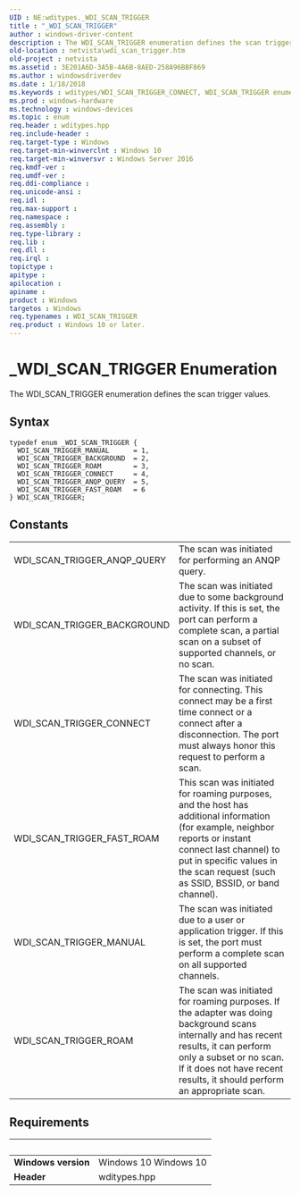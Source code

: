 ```yaml
---
UID : NE:wditypes._WDI_SCAN_TRIGGER
title : "_WDI_SCAN_TRIGGER"
author : windows-driver-content
description : The WDI_SCAN_TRIGGER enumeration defines the scan trigger values.
old-location : netvista\wdi_scan_trigger.htm
old-project : netvista
ms.assetid : 3E201A6D-3A5B-4A6B-8AED-258A96BBF869
ms.author : windowsdriverdev
ms.date : 1/18/2018
ms.keywords : wditypes/WDI_SCAN_TRIGGER_CONNECT, WDI_SCAN_TRIGGER enumeration [Device and Driver Installation], wditypes/WDI_SCAN_TRIGGER_ROAM, wditypes/WDI_SCAN_TRIGGER_ANQP_QUERY, WDI_SCAN_TRIGGER, WDI_SCAN_TRIGGER_ROAM, WDI_SCAN_TRIGGER_FAST_ROAM, netvista.wifi_scan_trigger, WDI_SCAN_TRIGGER_ANQP_QUERY, wditypes/WDI_SCAN_TRIGGER_BACKGROUND, wditypes/WDI_SCAN_TRIGGER_FAST_ROAM, wditypes/WDI_SCAN_TRIGGER_MANUAL, WDI_SCAN_TRIGGER_CONNECT, _WDI_SCAN_TRIGGER, netvista.wdi_scan_trigger, WDI_SCAN_TRIGGER_MANUAL, wditypes/WDI_SCAN_TRIGGER, WDI_SCAN_TRIGGER_BACKGROUND
ms.prod : windows-hardware
ms.technology : windows-devices
ms.topic : enum
req.header : wditypes.hpp
req.include-header : 
req.target-type : Windows
req.target-min-winverclnt : Windows 10
req.target-min-winversvr : Windows Server 2016
req.kmdf-ver : 
req.umdf-ver : 
req.ddi-compliance : 
req.unicode-ansi : 
req.idl : 
req.max-support : 
req.namespace : 
req.assembly : 
req.type-library : 
req.lib : 
req.dll : 
req.irql : 
topictype : 
apitype : 
apilocation : 
apiname : 
product : Windows
targetos : Windows
req.typenames : WDI_SCAN_TRIGGER
req.product : Windows 10 or later.
---
```


# _WDI_SCAN_TRIGGER Enumeration
The WDI_SCAN_TRIGGER enumeration defines the scan trigger values.

## Syntax
````
typedef enum _WDI_SCAN_TRIGGER { 
  WDI_SCAN_TRIGGER_MANUAL      = 1,
  WDI_SCAN_TRIGGER_BACKGROUND  = 2,
  WDI_SCAN_TRIGGER_ROAM        = 3,
  WDI_SCAN_TRIGGER_CONNECT     = 4,
  WDI_SCAN_TRIGGER_ANQP_QUERY  = 5,
  WDI_SCAN_TRIGGER_FAST_ROAM   = 6
} WDI_SCAN_TRIGGER;
````

## Constants

<table>

<tr>
<td>WDI_SCAN_TRIGGER_ANQP_QUERY</td>
<td>The scan was initiated for performing an ANQP query.</td>
</tr>

<tr>
<td>WDI_SCAN_TRIGGER_BACKGROUND</td>
<td>The scan was initiated due to some background activity. If this is set, the port can perform a complete scan, a partial scan on a subset of supported channels, or no scan.</td>
</tr>

<tr>
<td>WDI_SCAN_TRIGGER_CONNECT</td>
<td>The scan was initiated for connecting. This connect may be a first time connect or a connect after a disconnection. The port must always honor this request to perform a scan.</td>
</tr>

<tr>
<td>WDI_SCAN_TRIGGER_FAST_ROAM</td>
<td>This scan was initiated for roaming purposes, and the host has additional information (for example, neighbor reports or instant connect last channel) to put in specific values in the scan request (such as SSID, BSSID, or band channel).</td>
</tr>

<tr>
<td>WDI_SCAN_TRIGGER_MANUAL</td>
<td>The scan was initiated due to a user or application trigger. If this is set, the port must perform a complete scan on all supported channels.</td>
</tr>

<tr>
<td>WDI_SCAN_TRIGGER_ROAM</td>
<td>The scan was initiated for roaming purposes. If the adapter was doing background scans internally and has recent results, it can perform only a subset or no scan. If it does not have recent results, it should perform an appropriate scan.</td>
</tr>
</table>


## Requirements
| &nbsp; | &nbsp; |
| ---- |:---- |
| **Windows version** | Windows 10 Windows 10 |
| **Header** | wditypes.hpp |